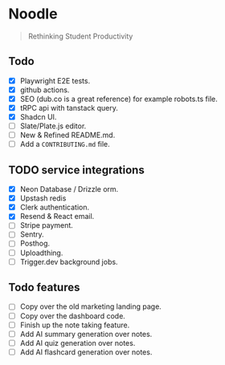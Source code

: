 # Noodle

> Rethinking Student Productivity

## Todo

- [x] Playwright E2E tests.
- [x] github actions.
- [x] SEO (dub.co is a great reference) for example robots.ts file.
- [x] tRPC api with tanstack query.
- [x] Shadcn UI.
- [ ] Slate/Plate.js editor.
- [ ] New & Refined README.md.
- [ ] Add a `CONTRIBUTING.md` file.

## TODO service integrations

- [x] Neon Database / Drizzle orm.
- [x] Upstash redis
- [x] Clerk authentication.
- [x] Resend & React email.
- [ ] Stripe payment.
- [ ] Sentry.
- [ ] Posthog.
- [ ] Uploadthing.
- [ ] Trigger.dev background jobs.

## Todo features

- [ ] Copy over the old marketing landing page.
- [ ] Copy over the dashboard code.
- [ ] Finish up the note taking feature.
- [ ] Add AI summary generation over notes.
- [ ] Add AI quiz generation over notes.
- [ ] Add AI flashcard generation over notes.
